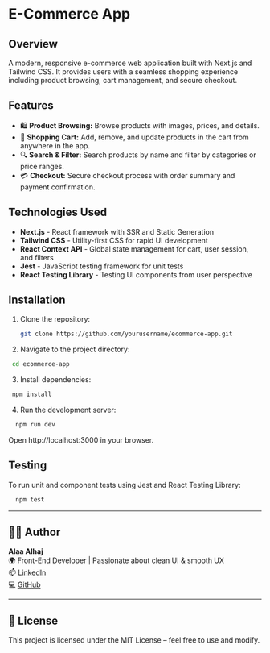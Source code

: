 # E-Commerce App

## Overview
A modern, responsive e-commerce web application built with Next.js and Tailwind CSS. It provides users with a seamless shopping experience including product browsing, cart management, and secure checkout.

## Features
- 🛍️ **Product Browsing:** Browse products with images, prices, and details.  
- 🛒 **Shopping Cart:** Add, remove, and update products in the cart from anywhere in the app.  
- 🔍 **Search & Filter:** Search products by name and filter by categories or price ranges.  
- 💳 **Checkout:** Secure checkout process with order summary and payment confirmation.  

## Technologies Used
- **Next.js** - React framework with SSR and Static Generation  
- **Tailwind CSS** - Utility-first CSS for rapid UI development  
- **React Context API** - Global state management for cart, user session, and filters  
- **Jest** - JavaScript testing framework for unit tests  
- **React Testing Library** - Testing UI components from user perspective  

## Installation

1. Clone the repository:
   ```bash
   git clone https://github.com/yourusername/ecommerce-app.git
   ```
   
2. Navigate to the project directory:
 ```bash
  cd ecommerce-app
   ```
   
3. Install dependencies:
 ```bash
  npm install
   ```
   
4. Run the development server:
```bash
  npm run dev
   ```
Open http://localhost:3000 in your browser.


## Testing
To run unit and component tests using Jest and React Testing Library:
```bash
  npm test
   ```
---

## 👩‍💻 Author

**Alaa Alhaj**  
🌍 Front-End Developer | Passionate about clean UI & smooth UX  
📫 [LinkedIn](https://www.linkedin.com/in/alaa-alhaj/)  
💻 [GitHub](https://github.com/alaa-alhajj/)
   
---

## 📄 License

This project is licensed under the MIT License – feel free to use and modify.
